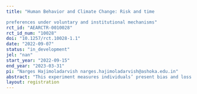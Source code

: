```yaml
---
title: "Human Behavior and Climate Change: Risk and time
preferences under voluntary and institutional mechanisms"
rct_id: "AEARCTR-0010028"
rct_id_num: "10028"
doi: "10.1257/rct.10028-1.1"
date: "2022-09-07"
status: "in_development"
jel: "nan"
start_year: "2022-09-15"
end_year: "2023-03-31"
pi: "Narges Hajimoladarvish narges.hajimoladarvish@ashoka.edu.in"
abstract: "This experiment measures individuals’ present bias and loss aversion parameters and tests their association with individuals’ contribution to a green fund through voluntary and institutional mechanisms (median tax rate)."
layout: registration
---
```


